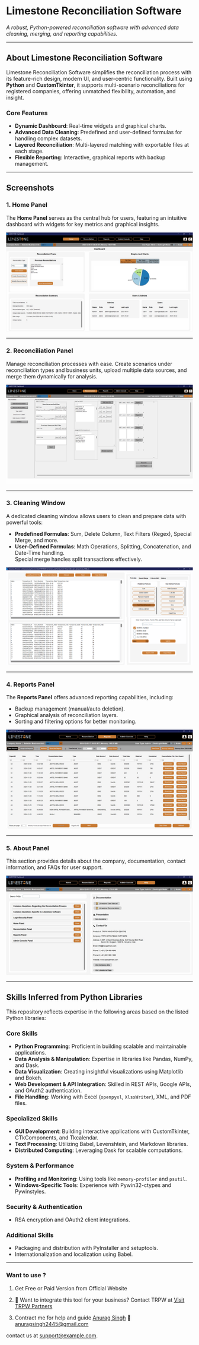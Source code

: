
# **Limestone Reconciliation Software**  
_A robust, Python-powered reconciliation software with advanced data cleaning, merging, and reporting capabilities._

---

## **About Limestone Reconciliation Software**  
Limestone Reconciliation Software simplifies the reconciliation process with its feature-rich design, modern UI, and user-centric functionality. Built using **Python** and **CustomTkinter**, it supports multi-scenario reconciliations for registered companies, offering unmatched flexibility, automation, and insight.

### **Core Features**
- **Dynamic Dashboard**: Real-time widgets and graphical charts.
- **Advanced Data Cleaning**: Predefined and user-defined formulas for handling complex datasets.
- **Layered Reconciliation**: Multi-layered matching with exportable files at each stage.
- **Flexible Reporting**: Interactive, graphical reports with backup management.

---

## **Screenshots**

### **1. Home Panel**  
The **Home Panel** serves as the central hub for users, featuring an intuitive dashboard with widgets for key metrics and graphical insights.

![Home Panel](screenshot/screenshot_home.png)

---

### **2. Reconciliation Panel**  
Manage reconciliation processes with ease. Create scenarios under reconciliation types and business units, upload multiple data sources, and merge them dynamically for analysis.

![Reconciliation Panel](screenshot/screenshot_reconciliation.png)

---

### **3. Cleaning Window**  
A dedicated cleaning window allows users to clean and prepare data with powerful tools:
- **Predefined Formulas**: Sum, Delete Column, Text Filters (Regex), Special Merge, and more.
- **User-Defined Formulas**: Math Operations, Splitting, Concatenation, and Date-Time handling.  
Special merge handles split transactions effectively.

![Cleaning Window](screenshot/screenshot_cleaning.png)

---

### **4. Reports Panel**  
The **Reports Panel** offers advanced reporting capabilities, including:
- Backup management (manual/auto deletion).
- Graphical analysis of reconciliation layers.
- Sorting and filtering options for better monitoring.  

![Reports Panel](screenshot/screenshot_reports.png)

---

### **5. About Panel**  
This section provides details about the company, documentation, contact information, and FAQs for user support.

![About Panel](screenshot/screenshot_about.png)

---

## **Skills Inferred from Python Libraries**

This repository reflects expertise in the following areas based on the listed Python libraries:

### **Core Skills**
- **Python Programming**: Proficient in building scalable and maintainable applications.
- **Data Analysis & Manipulation**: Expertise in libraries like Pandas, NumPy, and Dask.
- **Data Visualization**: Creating insightful visualizations using Matplotlib and Bokeh.
- **Web Development & API Integration**: Skilled in REST APIs, Google APIs, and OAuth2 authentication.
- **File Handling**: Working with Excel (`openpyxl`, `XlsxWriter`), XML, and PDF files.

### **Specialized Skills**
- **GUI Development**: Building interactive applications with CustomTkinter, CTkComponents, and Tkcalendar.
- **Text Processing**: Utilizing Babel, Levenshtein, and Markdown libraries.
- **Distributed Computing**: Leveraging Dask for scalable computations.

### **System & Performance**
- **Profiling and Monitoring**: Using tools like `memory-profiler` and `psutil`.
- **Windows-Specific Tools**: Experience with Pywin32-ctypes and Pywinstyles.

### **Security & Authentication**
- RSA encryption and OAuth2 client integrations.

### **Additional Skills**
- Packaging and distribution with PyInstaller and setuptools.
- Internationalization and localization using Babel.

---

### Want to use ?
1. Get Free or Paid Version from Official Website


2. 📧 Want to integrate this tool for your business? Contact TRPW at
    [Visit TRPW Partners](https://trpwpartners.com/)

3. Contract me for help and guide
   [Anurag Singh](mailto:anuragsingh2445@gmail.com) 📧 anuragsingh2445@gmail.com


contact us at [support@example.com](mailto:support@example.com).  
